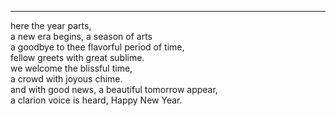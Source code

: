 ___

here the year parts,  
a new era begins, a season of arts  
a goodbye to thee flavorful period of time,  
fellow greets with great sublime.  
we welcome the blissful time,  
a crowd with joyous chime.  
and with good news, a beautiful tomorrow appear,  
a clarion voice is heard, Happy New Year.  
